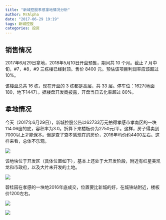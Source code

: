 ```yaml
---
title: "新城控股孝感拿地情况分析"
author: MrAlpha
date: "2017-06-29 19:19"
tags: 新城控股
categories: 投资
---
```


## 销售情况

2017年6月29日拿地，2018年5月10日开盘预售，期间共 10 个月。截止 7 月中旬，#7，#8，#9 三栋楼已经封顶。售价 8400 元。预估该项目利润率应该超过 10%。

该楼盘总共 16 栋，现在开盘的 3 栋都是高层，共 33 层。停车位：1627(地面180，地下1447）。据楼盘开发商披露，开盘当日去化率超过 80%。

## 拿地情况

今天（2017年6月29日），新城控股公告以62733万元拍得孝感市孝南区的一块114.06亩的底，容积率为3.0。折算下来楼板价为2750元/平。这样，房子得卖到7000以上才能保本。但是查了查孝感现在的房价，2016年均价约4400左右。这样来看，总体不乐观。

![](http://netimages.oss-cn-beijing.aliyuncs.com/FlmDQerZiW53mjCDhQeK4_YRIB9p.jpg)

该地块位于开发区（具体位置如下），基本上还处于大开发阶段，附近有红星美凯龙和市政府，以及大片未开发的土地。

![](http://netimages.oss-cn-beijing.aliyuncs.com/20170629192950.png)

碧桂园在孝感的一块地2016年底成交，位置要比新城的好，在城铁站附近，楼板价1200左右。

![](http://netimages.oss-cn-beijing.aliyuncs.com/2017-06-29_19-55-17.png)

![](http://netimages.oss-cn-beijing.aliyuncs.com/20170629202853.png)
